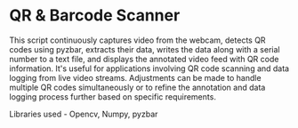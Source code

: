 # QR & Barcode Scanner

This script continuously captures video from the webcam, detects QR codes using pyzbar, extracts their data, writes the data along with a serial number to a text file, and displays the annotated video feed with QR code information. It's useful for applications involving QR code scanning and data logging from live video streams. Adjustments can be made to handle multiple QR codes simultaneously or to refine the annotation and data logging process further based on specific requirements.

Libraries used - Opencv, Numpy, pyzbar
